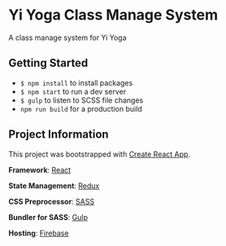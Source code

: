 # Yi Yoga Class Manage System

A class manage system for Yi Yoga



## Getting Started

- `$ npm install` to install packages
- `$ npm start` to run a dev server
- `$ gulp` to listen to SCSS file changes
- `npm run build` for a production build



## Project Information

This project was bootstrapped with [Create React App](https://github.com/facebook/create-react-app).

**Framework**: [React](https://reactjs.org/)

**State Management**: [Redux](http://redux.js.org/)

**CSS Preprocessor**: [SASS](https://sass-lang.com/)

**Bundler for SASS**: [Gulp](https://gulpjs.com/)

**Hosting**: [Firebase](https://firebase.google.com/)



